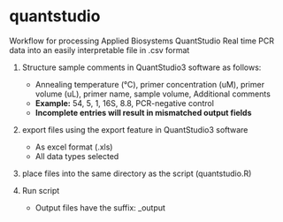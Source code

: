 # quantstudio
Workflow for processing Applied Biosystems QuantStudio Real time PCR data into an easily interpretable file in .csv format

1) Structure sample comments in QuantStudio3 software as follows:
    - Annealing temperature (°C), primer concentration (uM), primer volume (uL), primer name, sample volume, Additional comments
    - **Example:** 54, 5, 1, 16S, 8.8, PCR-negative control 
    - **Incomplete entries will result in mismatched output fields**

2) export files using the export feature in QuantStudio3 software
    - As excel format (.xls)
    - All data types selected

3) place files into the same directory as the script (quantstudio.R)

4) Run script 
    - Output files have the suffix: _output 
